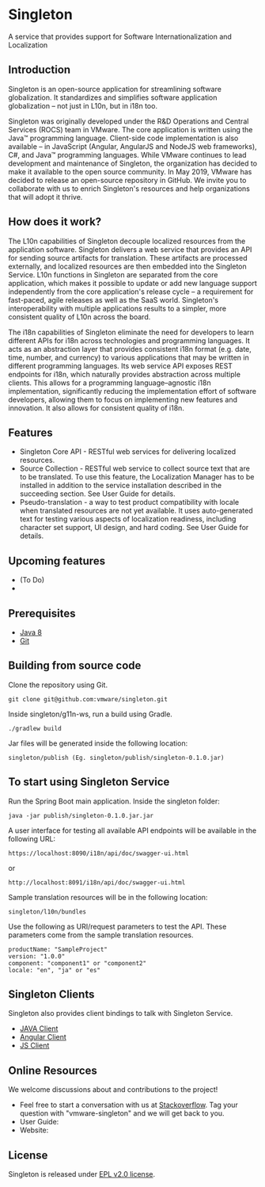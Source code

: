 ﻿Singleton
============

A service that provides support for Software Internationalization and Localization

Introduction
------------
Singleton is an open-source application for streamlining software globalization. It standardizes and simplifies software application globalization – not just in L10n, but in i18n too. 

Singleton was originally developed under the R&D Operations and Central Services (ROCS) team in VMware. The core application is written using the Java™ programming language. Client-side code implementation is also available – in JavaScript (Angular, AngularJS and NodeJS web frameworks), C#, and Java™ programming languages. While VMware continues to lead development and maintenance of Singleton, the organization has decided to make it available to the open source community. In May 2019, VMware has decided to release an open-source repository in GitHub. We invite you to collaborate with us to enrich Singleton's resources and help organizations that will adopt it thrive. 

How does it work?
------------
The L10n capabilities of Singleton decouple localized resources from the application software. Singleton delivers a web service that provides an API for sending source artifacts for translation. These artifacts are processed externally, and localized resources are then embedded into the Singleton Service. L10n functions in Singleton are separated from the core application, which makes it possible to update or add new language support independently from the core application's release cycle – a requirement for fast-paced, agile releases as well as the SaaS world. Singleton's interoperability with multiple applications results to a simpler, more consistent quality of L10n across the board.

The i18n capabilities of Singleton eliminate the need for developers to learn different APIs for i18n across technologies and programming languages. It acts as an abstraction layer that provides consistent i18n format (e.g. date, time, number, and currency) to various applications that may be written in different programming languages. Its web service API exposes REST endpoints for i18n, which naturally provides abstraction across multiple clients. This allows for a programming language–agnostic i18n implementation, significantly reducing the implementation effort of software developers, allowing them to focus on implementing new features and innovation. It also allows for consistent quality of i18n.

Features
---------
 * Singleton Core API - RESTful web services for delivering localized resources.
 * Source Collection - RESTful web service to collect source text that are to be translated. To use this feature, the Localization Manager has to be installed in addition to the service installation described in the succeeding section. See User Guide for details.
 * Pseudo-translation - a way to test product compatibility with locale when translated resources are not yet available. It uses auto-generated text for testing various aspects of localization readiness, including character set support, UI design, and hard coding. See User Guide for details.
 
 
Upcoming features
---------
 * (To Do)
 *

Prerequisites
---------
 * [Java 8](https://www.oracle.com/technetwork/java/javase/downloads/jdk8-downloads-2133151.html)
 * [Git](https://git-scm.com/downloads)

Building from source code
---------
 Clone the repository using Git.
 ```
 git clone git@github.com:vmware/singleton.git
 ```
 Inside singleton/g11n-ws, run a build using Gradle.
 ```
 ./gradlew build
 ```
 Jar files will be generated inside the following location:
 ```
 singleton/publish (Eg. singleton/publish/singleton-0.1.0.jar)
 ```
 
To start using Singleton Service
---------
 Run the Spring Boot main application. Inside the singleton folder:
 ```
 java -jar publish/singleton-0.1.0.jar.jar
 ```
 A user interface for testing all available API endpoints will be available in the following URL:
 ```
 https://localhost:8090/i18n/api/doc/swagger-ui.html
 ```
 or
  ```
 http://localhost:8091/i18n/api/doc/swagger-ui.html
 ```
 Sample translation resources will be in the following location:
 ```
 singleton/l10n/bundles
 ```
 Use the following as URI/request parameters to test the API. These parameters come from the sample translation resources.
 ```  
 productName: "SampleProject"
 version: "1.0.0"
 component: "component1" or "component2"
 locale: "en", "ja" or "es"
 ```

Singleton Clients
----------------
 Singleton also provides client bindings to talk with Singleton Service.

 * [JAVA Client](https://github.com/vmware/singleton/tree/g11n-java-client)
 * [Angular Client](https://github.com/vmware/singleton/tree/g11n-angular-client)
 * [JS Client](https://github.com/vmware/singleton/tree/g11n-js-client)

Online Resources
----------------
 We welcome discussions about and contributions to the project!
 
 * Feel free to start a conversation with us at [Stackoverflow](https://stackoverflow.com/). Tag your question with "vmware-singleton" and we will get back to you.
 * User Guide:
 * Website: 


License
--------
Singleton is released under [EPL v2.0 license](https://github.com/vmware/singleton/blob/master/LICENSE.txt).

